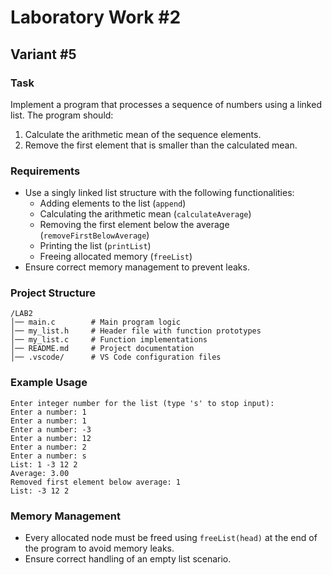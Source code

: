 # Laboratory Work #2  
## Variant #5  

### Task  
Implement a program that processes a sequence of numbers using a linked list. The program should:  
1. Calculate the arithmetic mean of the sequence elements.  
2. Remove the first element that is smaller than the calculated mean.  

### Requirements  
- Use a singly linked list structure with the following functionalities:  
  - Adding elements to the list (`append`)  
  - Calculating the arithmetic mean (`calculateAverage`)  
  - Removing the first element below the average (`removeFirstBelowAverage`)  
  - Printing the list (`printList`)  
  - Freeing allocated memory (`freeList`)  
- Ensure correct memory management to prevent leaks.  

### Project Structure  
```
/LAB2
│── main.c        # Main program logic  
│── my_list.h     # Header file with function prototypes  
│── my_list.c     # Function implementations  
│── README.md     # Project documentation  
│── .vscode/      # VS Code configuration files  
```  

### Example Usage  
```
Enter integer number for the list (type 's' to stop input):
Enter a number: 1
Enter a number: 1
Enter a number: -3
Enter a number: 12
Enter a number: 2
Enter a number: s
List: 1 -3 12 2
Average: 3.00
Removed first element below average: 1
List: -3 12 2  
```  

### Memory Management  
- Every allocated node must be freed using `freeList(head)` at the end of the program to avoid memory leaks.  
- Ensure correct handling of an empty list scenario.


